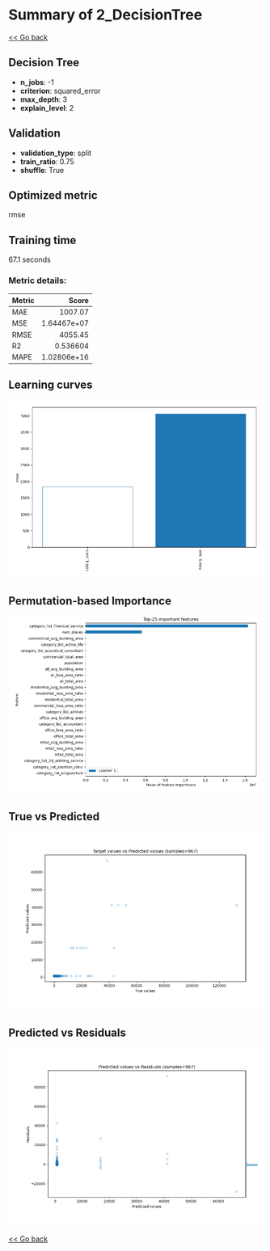 # Summary of 2_DecisionTree

[<< Go back](../README.md)


## Decision Tree
- **n_jobs**: -1
- **criterion**: squared_error
- **max_depth**: 3
- **explain_level**: 2

## Validation
 - **validation_type**: split
 - **train_ratio**: 0.75
 - **shuffle**: True

## Optimized metric
rmse

## Training time

67.1 seconds

### Metric details:
| Metric   |          Score |
|:---------|---------------:|
| MAE      | 1007.07        |
| MSE      |    1.64467e+07 |
| RMSE     | 4055.45        |
| R2       |    0.536604    |
| MAPE     |    1.02806e+16 |



## Learning curves
![Learning curves](learning_curves.png)

## Permutation-based Importance
![Permutation-based Importance](permutation_importance.png)
## True vs Predicted

![True vs Predicted](true_vs_predicted.png)


## Predicted vs Residuals

![Predicted vs Residuals](predicted_vs_residuals.png)



[<< Go back](../README.md)
